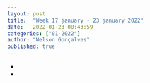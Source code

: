 ```yaml
---
layout: post
title:  "Week 17 january - 23 january 2022"
date:   2022-01-23 08:43:59
categories: ["01-2022"]
author: "Nelson Gonçalves"
published: true
---
```


* 
* 
